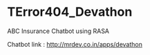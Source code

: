 # TError404_Devathon
ABC Insurance Chatbot using RASA

Chatbot link : http://mrdev.co.in/apps/devathon


